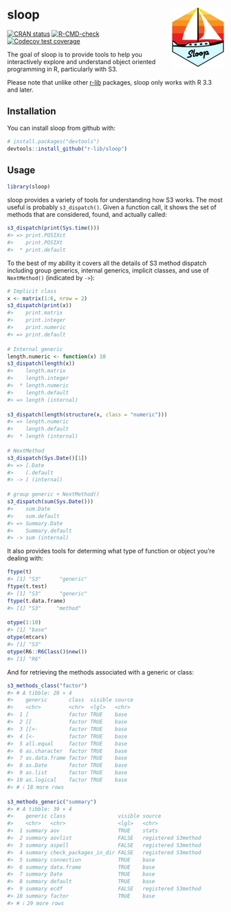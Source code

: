
<!-- README.md is generated from README.Rmd. Please edit that file -->

# sloop <a href="https://sloop.r-lib.org"><img src="man/figures/logo.png" align="right" height="138" alt="sloop website" /></a>

<!-- badges: start -->

[![CRAN
status](https://www.r-pkg.org/badges/version/sloop)](https://cran.r-project.org/package=sloop)
[![R-CMD-check](https://github.com/r-lib/sloop/actions/workflows/R-CMD-check.yaml/badge.svg)](https://github.com/r-lib/sloop/actions/workflows/R-CMD-check.yaml)
[![Codecov test
coverage](https://codecov.io/gh/r-lib/sloop/branch/main/graph/badge.svg)](https://app.codecov.io/gh/r-lib/sloop?branch=main)
<!-- badges: end -->

The goal of sloop is to provide tools to help you interactively explore
and understand object oriented programming in R, particularly with S3.

Please note that unlike other [r-lib](https://github.com/r-lib)
packages, sloop only works with R 3.3 and later.

## Installation

You can install sloop from github with:

``` r
# install.packages("devtools")
devtools::install_github("r-lib/sloop")
```

## Usage

``` r
library(sloop)
```

sloop provides a variety of tools for understanding how S3 works. The
most useful is probably `s3_dispatch()`. Given a function call, it shows
the set of methods that are considered, found, and actually called:

``` r
s3_dispatch(print(Sys.time()))
#> => print.POSIXct
#>    print.POSIXt
#>  * print.default
```

To the best of my ability it covers all the details of S3 method
dispatch including group generics, internal generics, implicit classes,
and use of `NextMethod()` (indicated by `->`):

``` r
# Implicit class
x <- matrix(1:6, nrow = 2)
s3_dispatch(print(x))
#>    print.matrix
#>    print.integer
#>    print.numeric
#> => print.default

# Internal generic 
length.numeric <- function(x) 10
s3_dispatch(length(x))
#>    length.matrix
#>    length.integer
#>  * length.numeric
#>    length.default
#> => length (internal)

s3_dispatch(length(structure(x, class = "numeric")))
#> => length.numeric
#>    length.default
#>  * length (internal)

# NextMethod
s3_dispatch(Sys.Date()[1])
#> => [.Date
#>    [.default
#> -> [ (internal)

# group generic + NextMethod()
s3_dispatch(sum(Sys.Date()))
#>    sum.Date
#>    sum.default
#> => Summary.Date
#>    Summary.default
#> -> sum (internal)
```

It also provides tools for determing what type of function or object
you’re dealing with:

``` r
ftype(t)
#> [1] "S3"      "generic"
ftype(t.test)
#> [1] "S3"      "generic"
ftype(t.data.frame)
#> [1] "S3"     "method"

otype(1:10)
#> [1] "base"
otype(mtcars)
#> [1] "S3"
otype(R6::R6Class()$new())
#> [1] "R6"
```

And for retrieving the methods associated with a generic or class:

``` r
s3_methods_class("factor")
#> # A tibble: 28 × 4
#>    generic       class  visible source
#>    <chr>         <chr>  <lgl>   <chr> 
#>  1 [             factor TRUE    base  
#>  2 [[            factor TRUE    base  
#>  3 [[<-          factor TRUE    base  
#>  4 [<-           factor TRUE    base  
#>  5 all.equal     factor TRUE    base  
#>  6 as.character  factor TRUE    base  
#>  7 as.data.frame factor TRUE    base  
#>  8 as.Date       factor TRUE    base  
#>  9 as.list       factor TRUE    base  
#> 10 as.logical    factor TRUE    base  
#> # ℹ 18 more rows

s3_methods_generic("summary")
#> # A tibble: 39 × 4
#>    generic class                 visible source             
#>    <chr>   <chr>                 <lgl>   <chr>              
#>  1 summary aov                   TRUE    stats              
#>  2 summary aovlist               FALSE   registered S3method
#>  3 summary aspell                FALSE   registered S3method
#>  4 summary check_packages_in_dir FALSE   registered S3method
#>  5 summary connection            TRUE    base               
#>  6 summary data.frame            TRUE    base               
#>  7 summary Date                  TRUE    base               
#>  8 summary default               TRUE    base               
#>  9 summary ecdf                  FALSE   registered S3method
#> 10 summary factor                TRUE    base               
#> # ℹ 29 more rows
```
